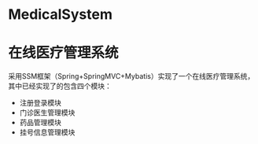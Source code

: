 # MedicalSystem
# 在线医疗管理系统
采用SSM框架（Spring+SpringMVC+Mybatis）实现了一个在线医疗管理系统，其中已经实现了的包含四个模块：
* 注册登录模块
* 门诊医生管理模块
* 药品管理模块
* 挂号信息管理模块
